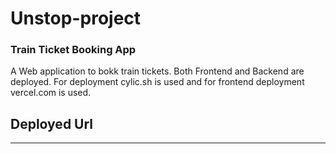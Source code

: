 # Unstop-project

<h3>Train Ticket Booking App</h3>

</hr>
A Web application to bokk train tickets.
Both Frontend and Backend are deployed. For deployment cylic.sh is used and for frontend deployment vercel.com is used.

<h2>Deployed Url</h2>
<hr></hr>
